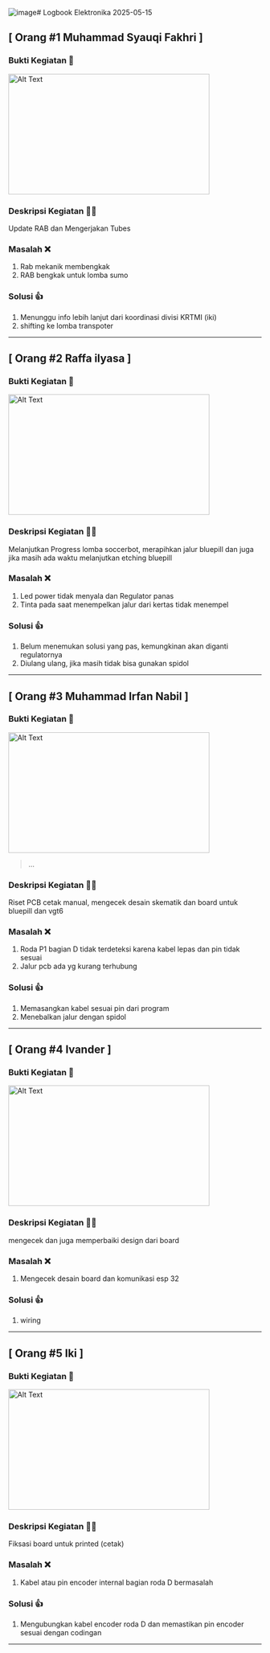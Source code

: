 ![image](https://github.com/user-attachments/assets/1ba7caea-ea51-4c78-996a-6403b466a5f3)# Logbook Elektronika 2025-05-15

## [ Orang #1 Muhammad Syauqi Fakhri ] 

### Bukti Kegiatan 📸
<img src="media/" alt="Alt Text" width="400" height="240">

> 

### Deskripsi Kegiatan 👨‍🏫
<p> Update RAB dan Mengerjakan Tubes </p>

### Masalah ❌
1. Rab mekanik membengkak
2. RAB bengkak untuk lomba sumo

### Solusi 👍
1. Menunggu info lebih lanjut dari koordinasi divisi KRTMI (iki)
2. shifting ke lomba transpoter
---

## [ Orang #2 Raffa ilyasa ] 

### Bukti Kegiatan 📸
<img src="media/krtmi.jpg" alt="Alt Text" width="400" height="240">

> 

### Deskripsi Kegiatan 👨‍🏫
<p> Melanjutkan Progress lomba soccerbot, merapihkan jalur bluepill dan juga jika masih ada waktu melanjutkan etching bluepill </p>

### Masalah ❌
1. Led power tidak menyala dan Regulator panas
2. Tinta pada saat menempelkan jalur dari kertas tidak menempel

### Solusi 👍
1. Belum menemukan solusi yang pas, kemungkinan akan diganti regulatornya
2. Diulang ulang, jika masih tidak bisa gunakan spidol
---

## [ Orang #3 Muhammad Irfan Nabil ] 

### Bukti Kegiatan 📸
<img src="media/krtmi.jpg" alt="Alt Text" width="400" height="240">

> ...

### Deskripsi Kegiatan 👨‍🏫
<p> Riset PCB cetak manual, mengecek desain skematik dan board untuk bluepill dan vgt6 </p>

### Masalah ❌
1. Roda P1 bagian D tidak terdeteksi karena kabel lepas dan pin tidak sesuai
2. Jalur pcb ada yg kurang terhubung

### Solusi 👍
1. Memasangkan kabel sesuai pin dari program
2. Menebalkan jalur dengan spidol
---

## [ Orang #4 Ivander ] 

### Bukti Kegiatan 📸
<img src="media/" alt="Alt Text" width="400" height="240">

> 

### Deskripsi Kegiatan 👨‍🏫
<p> mengecek dan juga memperbaiki design dari board  </p>

### Masalah ❌
1. Mengecek desain board dan komunikasi esp 32

### Solusi 👍
1. wiring 
---

## [ Orang #5 Iki ] 

### Bukti Kegiatan 📸
<img src="media/" alt="Alt Text" width="400" height="240">

> 

### Deskripsi Kegiatan 👨‍🏫
<p> Fiksasi board untuk printed (cetak)  </p>

### Masalah ❌
1. Kabel atau pin encoder internal bagian roda D bermasalah

### Solusi 👍
1. Mengubungkan kabel encoder roda D dan memastikan pin encoder sesuai dengan codingan
---
